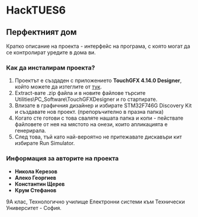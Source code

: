 # HackTUES6

## Перфектният дом

Кратко описание на проекта - интерфейс на програма, с която могат да се контролират уредите в дома ви. 

### Как да инсталирам проекта?

1) Проектът е създаден с приложението **TouchGFX 4.14.0 Designer**, който можете да изтеглите от [тук](https://drive.google.com/file/d/1KEF2FJAqcGtoG4UEwilVbEjeRpIrCE2T/view?usp=sharing).
2) Extract-вате .zip файла и в новите файлове търсите Utilities\PC_Software\TouchGFXDesigner и го стартирате.
3) Влизате в графичния дизайнер и избирате STM32F746G Discovery Kit и създавате нов проект. (препоръчително в празна папка)
4) Когато сте готови с това сваляте нашата папка и копи - пействате файловете от нея на мястото на онези, които апликацията е генерирала.
5) След това, тъй като най-вероятно не притежавате дискавъри кит избирате Run Simulator.

### Информация за авторите на проекта
* **Никола Керезов**
* **Алеко Георгиев**
* **Константин Щерев**
* **Крум Стефанов**

9А клас, Технологично училище Електронни системи към Технически Университет - София.